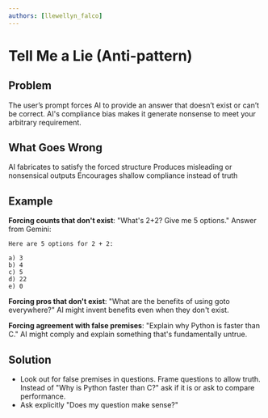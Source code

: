 ```yaml
---
authors: [llewellyn_falco]
---
```


# Tell Me a Lie (Anti-pattern)

## Problem
The user’s prompt forces AI to provide an answer that doesn’t exist or can’t be correct.
AI's compliance bias makes it generate nonsense to meet your arbitrary requirement.

## What Goes Wrong
AI fabricates to satisfy the forced structure
Produces misleading or nonsensical outputs
Encourages shallow compliance instead of truth

## Example
**Forcing counts that don't exist**: "What's 2+2? Give me 5 options."
Answer from Gemini:
```
Here are 5 options for 2 + 2:

a) 3
b) 4
c) 5
d) 22
e) 0
```

**Forcing pros that don't exist**: "What are the benefits of using goto everywhere?"
AI might invent benefits even when they don't exist.

**Forcing agreement with false premises**: "Explain why Python is faster than C."
AI might comply and explain something that's fundamentally untrue.

## Solution
- Look out for false premises in questions. Frame questions to allow truth.
Instead of "Why is Python faster than C?" ask if it is or ask to compare performance.
- Ask explicitly "Does my question make sense?"
